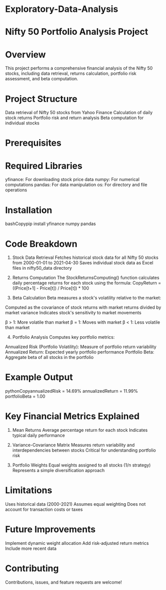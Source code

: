 # Exploratory-Data-Analysis
# Nifty 50 Portfolio Analysis Project

# Overview
This project performs a comprehensive financial analysis of the Nifty 50 stocks, including data retrieval, returns calculation, portfolio risk assessment, and beta computation.

# Project Structure
Data retrieval of Nifty 50 stocks from Yahoo Finance
Calculation of daily stock returns
Portfolio risk and return analysis
Beta computation for individual stocks

# Prerequisites
# Required Libraries

yfinance: For downloading stock price data 
numpy: For numerical computations 
pandas: For data manipulation 
os: For directory and file operations

# Installation
bashCopypip install yfinance numpy pandas

# Code Breakdown
1. Stock Data Retrieval
Fetches historical stock data for all Nifty 50 stocks from 2000-01-01 to 2021-04-30
Saves individual stock data as Excel files in nifty50_data directory

2. Returns Computation
The StockReturnsComputing() function calculates daily percentage returns for each stock using the formula:
CopyReturn = ((Price[t+1] - Price[t]) / Price[t]) * 100

4. Beta Calculation
Beta measures a stock's volatility relative to the market:

Computed as the covariance of stock returns with market returns divided by market variance
Indicates stock's sensitivity to market movements

β > 1: More volatile than market
β = 1: Moves with market
β < 1: Less volatile than market

4. Portfolio Analysis
Computes key portfolio metrics:

Annualized Risk (Portfolio Volatility): Measure of portfolio return variability
Annualized Return: Expected yearly portfolio performance
Portfolio Beta: Aggregate beta of all stocks in the portfolio

# Example Output
pythonCopyannualizedRisk = 14.69%
annualizedReturn = 11.99%
portfolioBeta = 1.00

# Key Financial Metrics Explained

1. Mean Returns
Average percentage return for each stock
Indicates typical daily performance

2. Variance-Covariance Matrix
Measures return variability and interdependencies between stocks
Critical for understanding portfolio risk

3. Portfolio Weights
Equal weights assigned to all stocks (1/n strategy)
Represents a simple diversification approach

# Limitations
Uses historical data (2000-2021)
Assumes equal weighting
Does not account for transaction costs or taxes

# Future Improvements
Implement dynamic weight allocation
Add risk-adjusted return metrics
Include more recent data

# Contributing
Contributions, issues, and feature requests are welcome!

